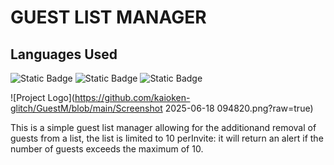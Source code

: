 # GUEST LIST MANAGER
## Languages Used
![Static Badge](https://img.shields.io/badge/HTML-orange?style=plastic)  ![Static Badge](https://img.shields.io/badge/CSS-purple?style=plastic)   ![Static Badge](https://img.shields.io/badge/JS-yellow?style=plastic)

![Project Logo](https://github.com/kaioken-glitch/GuestM/blob/main/Screenshot 2025-06-18 094820.png?raw=true)


This is a simple guest list manager allowing for the additionand removal of 
guests from a list, the list is limited to 10 perInvite: it will return an 
alert if the number of guests exceeds the maximum of 10.


